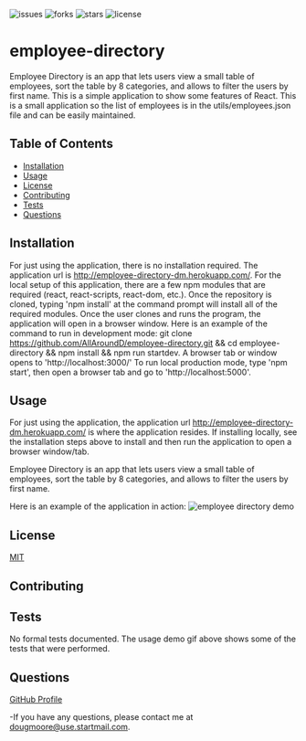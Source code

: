 ![issues](https://img.shields.io/github/issues/AllAroundD/employee-directory) ![forks](https://img.shields.io/github/forks/AllAroundD/employee-directory) ![stars](https://img.shields.io/github/stars/AllAroundD/employee-directory) ![license](https://img.shields.io/github/license/AllAroundD/employee-directory)

# employee-directory
  Employee Directory is an app that lets users view a small table of employees, sort the table by 8 categories, and allows to filter the users by first name. This is a simple application to show some features of React. This is a small application so the list of employees is in the utils/employees.json file and can be easily maintained.

## Table of Contents
  - [Installation](#Installation)
  - [Usage](#Usage)
  - [License](#License)
  - [Contributing](#Contributing)
  - [Tests](#Tests)
  - [Questions](#Questions)

## Installation
  For just using the application, there is no installation required. The application url is http://employee-directory-dm.herokuapp.com/.
  For the local setup of this application, there are a few npm modules that are required (react, react-scripts, react-dom, etc.). Once the repository is cloned, typing 'npm install' at the command prompt will install all of the required modules.
  Once the user clones and runs the program, the application will open in a browser window.
  Here is an example of the command to run in development mode:
  git clone https://github.com/AllAroundD/employee-directory.git && cd employee-directory && npm install && npm run startdev. A browser tab or window opens to 'http://localhost:3000/'
  To run local production mode, type 'npm start', then open a browser tab and go to 'http://localhost:5000'.

## Usage
  For just using the application, the application url http://employee-directory-dm.herokuapp.com/ is where the application resides.
  If installing locally, see the installation steps above to install and then run the application to open a browser window/tab.

  Employee Directory is an app that lets users view a small table of employees, sort the table by 8 categories, and allows to filter the users by first name.

  Here is an example of the application in action:
  ![employee directory demo](./public/assets/img/employee-directory-demo.gif)

## License
  [MIT](LICENSE)

## Contributing
  

## Tests
  No formal tests documented. The usage demo gif above shows some of the tests that were performed.

## Questions

[GitHub Profile](https://github.com/AllAroundD/)

-If you have any questions, please contact me at [dougmoore@use.startmail.com](mailto:dougmoore@use.startmail.com?subject=[GitHub]%20Source%20Question).
